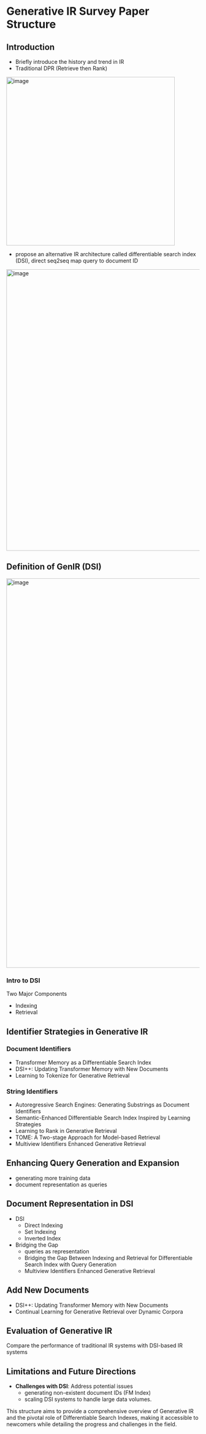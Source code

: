 # Generative IR Survey Paper Structure

## Introduction
- Briefly introduce the history and trend in IR
- Traditional DPR (Retrieve then Rank)
<img width="439" alt="image" src="https://github.com/MiuLab/GenIR-Survey/assets/81730878/14bf607d-74b3-4e75-ac59-6d92accd68e9">

- propose an alternative IR architecture called differentiable search index (DSI), direct seq2seq map query to document ID
<img width="733" alt="image" src="https://github.com/MiuLab/GenIR-Survey/assets/81730878/4347b414-6673-4231-980a-cf1422907728">

## Definition of GenIR (DSI)
<img width="1014" alt="image" src="https://github.com/MiuLab/GenIR-Survey/assets/81730878/6850745b-3a90-4946-b57a-ed38e0055ce9">

### Intro to DSI
Two Major Components
- Indexing
- Retrieval
  
## Identifier Strategies in Generative IR
### Document Identifiers

- Transformer Memory as a Differentiable Search Index
- DSI++: Updating Transformer Memory with New Documents
- Learning to Tokenize for Generative Retrieval

### String Identifiers

- Autoregressive Search Engines: Generating Substrings as Document Identifiers
- Semantic-Enhanced Differentiable Search Index Inspired by Learning Strategies
- Learning to Rank in Generative Retrieval
- TOME: A Two-stage Approach for Model-based Retrieval
- Multiview Identifiers Enhanced Generative Retrieval

## Enhancing Query Generation and Expansion
- generating more training data
- document representation as queries

## Document Representation in DSI
- DSI
    - Direct Indexing
    - Set Indexing
    - Inverted Index
- Bridging the Gap
    - queries as representation
    - Bridging the Gap Between Indexing and Retrieval for Differentiable Search Index with Query Generation
    - Multiview Identifiers Enhanced Generative Retrieval

## Add New Documents
- DSI++: Updating Transformer Memory with New Documents
- Continual Learning for Generative Retrieval over Dynamic Corpora

## Evaluation of Generative IR
Compare the performance of traditional IR systems with DSI-based IR systems

## Limitations and Future Directions
- **Challenges with DSI**: Address potential issues
  - generating non-existent document IDs (FM Index)
  - scaling DSI systems to handle large data volumes.

This structure aims to provide a comprehensive overview of Generative IR and the pivotal role of Differentiable Search Indexes, making it accessible to newcomers while detailing the progress and challenges in the field.
